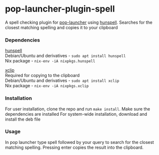 # pop-launcher-plugin-spell
A spell checking plugin for [pop-launcher](https://github.com/pop-os/launcher) using [hunspell](https://github.com/hunspell/hunspell). Searches for the closest matching spelling and copies it to your clipboard 

### Dependencies
[hunspell](https://github.com/hunspell/hunspell)\
Debian/Ubuntu and derivatives - `sudo apt install hunspell`\
Nix package - `nix-env -iA nixpkgs.hunspell`

[xclip](https://github.com/astrand/xclip)\
Required for copying to the clipboard\
Debian/Ubuntu and derivatives - `sudo apt install xclip`\
Nix package - `nix-env -iA nixpkgs.xclip`

### Installation
For user installation, clone the repo and run `make install`. Make sure the dependencies are installed
For system-wide installation, download and install the deb file

### Usage
In pop launcher type spell followed by your query to search for the closest matching spelling. Pressing enter copies the result into the clipboard.
